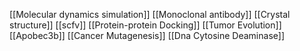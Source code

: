 [[Molecular dynamics simulation]]
[[Monoclonal antibody]]
[[Crystal structure]]
[[scfv]]
[[Protein-protein Docking]]
[[Tumor Evolution]]
[[Apobec3b]]
[[Cancer Mutagenesis]]
[[Dna Cytosine Deaminase]]
